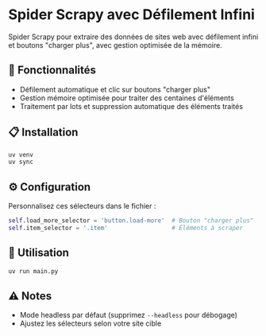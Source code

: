 # Spider Scrapy avec Défilement Infini

Spider Scrapy pour extraire des données de sites web avec défilement infini et boutons "charger plus", avec gestion optimisée de la mémoire.

## 🚀 Fonctionnalités

- Défilement automatique et clic sur boutons "charger plus"
- Gestion mémoire optimisée pour traiter des centaines d'éléments
- Traitement par lots et suppression automatique des éléments traités

## 📋 Installation

```bash
uv venv
uv sync
```

## ⚙️ Configuration

Personnalisez ces sélecteurs dans le fichier :

```python
self.load_more_selector = 'button.load-more'  # Bouton "charger plus"
self.item_selector = '.item'                  # Éléments à scraper
```

## 🔧 Utilisation

```bash
uv run main.py
```

## ⚠️ Notes

- Mode headless par défaut (supprimez `--headless` pour débogage)
- Ajustez les sélecteurs selon votre site cible

